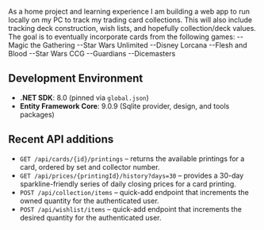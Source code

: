 As a home project and learning experience I am building a web app to run locally on my PC to track my trading card collections. This will also include tracking deck construction, wish lists, and hopefully collection/deck values.
The goal is to eventually incorporate cards from the following games:
--Magic the Gathering
--Star Wars Unlimited
--Disney Lorcana
--Flesh and Blood
--Star Wars CCG
--Guardians
--Dicemasters

## Development Environment
- **.NET SDK**: 8.0 (pinned via `global.json`)
- **Entity Framework Core**: 9.0.9 (Sqlite provider, design, and tools packages)

## Recent API additions
- `GET /api/cards/{id}/printings` – returns the available printings for a card, ordered by set and collector number.
- `GET /api/prices/{printingId}/history?days=30` – provides a 30-day sparkline-friendly series of daily closing prices for a card printing.
- `POST /api/collection/items` – quick-add endpoint that increments the owned quantity for the authenticated user.
- `POST /api/wishlist/items` – quick-add endpoint that increments the desired quantity for the authenticated user.
